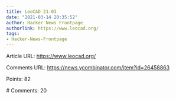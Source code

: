 ```yaml
---
title: LeoCAD 21.03
date: "2021-03-14 20:35:52"
author: Hacker News Frontpage
authorlink: https://www.leocad.org/
tags:
- Hacker-News-Frontpage
---
```


<p>Article URL: <a href="https://www.leocad.org/">https://www.leocad.org/</a></p>
<p>Comments URL: <a href="https://news.ycombinator.com/item?id=26458863">https://news.ycombinator.com/item?id=26458863</a></p>
<p>Points: 82</p>
<p># Comments: 20</p>

